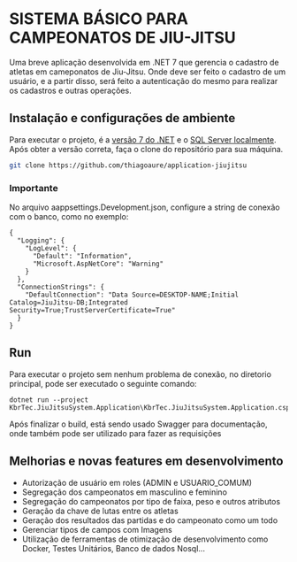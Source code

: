 
# SISTEMA BÁSICO PARA CAMPEONATOS DE JIU-JITSU

Uma breve aplicação desenvolvida em .NET 7 que gerencia o cadastro de atletas em cameponatos de Jiu-Jitsu. Onde deve ser feito o cadastro de um usuário, e a partir disso, será feito a autenticação do mesmo para realizar os cadastros e outras operações.


## Instalação e configurações de ambiente

Para executar o projeto, é a [versão 7 do .NET](https://dotnet.microsoft.com/pt-br/download/dotnet/7.0) e o [SQL Server localmente](https://www.microsoft.com/pt-br/sql-server/sql-server-downloads). Após obter a versão correta, faça o clone do repositório para sua máquina.

```bash
git clone https://github.com/thiagoaure/application-jiujitsu
```

### Importante
No arquivo aappsettings.Development.json, configure a string de conexão com o banco, como no exemplo:
```
{
  "Logging": {
    "LogLevel": {
      "Default": "Information",
      "Microsoft.AspNetCore": "Warning"
    }
  },
  "ConnectionStrings": {
    "DefaultConnection": "Data Source=DESKTOP-NAME;Initial Catalog=JiuJitsu-DB;Integrated Security=True;TrustServerCertificate=True"
  }
}

```


## Run

Para executar o projeto sem nenhum problema de conexão, no diretorio principal, pode ser executado o seguinte comando: 

```
dotnet run --project KbrTec.JiuJitsuSystem.Application\KbrTec.JiuJitsuSystem.Application.csproj
```

Após finalizar  o build, está sendo usado Swagger para documentação, onde também pode ser utilizado para fazer as requisições


## Melhorias e novas features em desenvolvimento
- Autorização de usuário em roles (ADMIN e USUARIO_COMUM)
- Segregação dos campeonatos em masculino e feminino
- Segregação do campeonatos por tipo de faixa, peso e outros atributos
- Geração da chave de lutas entre os atletas
- Geração dos resultados das partidas e do campeonato como um todo
- Gerenciar tipos de campos com Imagens
- Utilização de ferramentas de otimização de desenvolvimento como Docker, Testes Unitários, Banco de dados Nosql...







